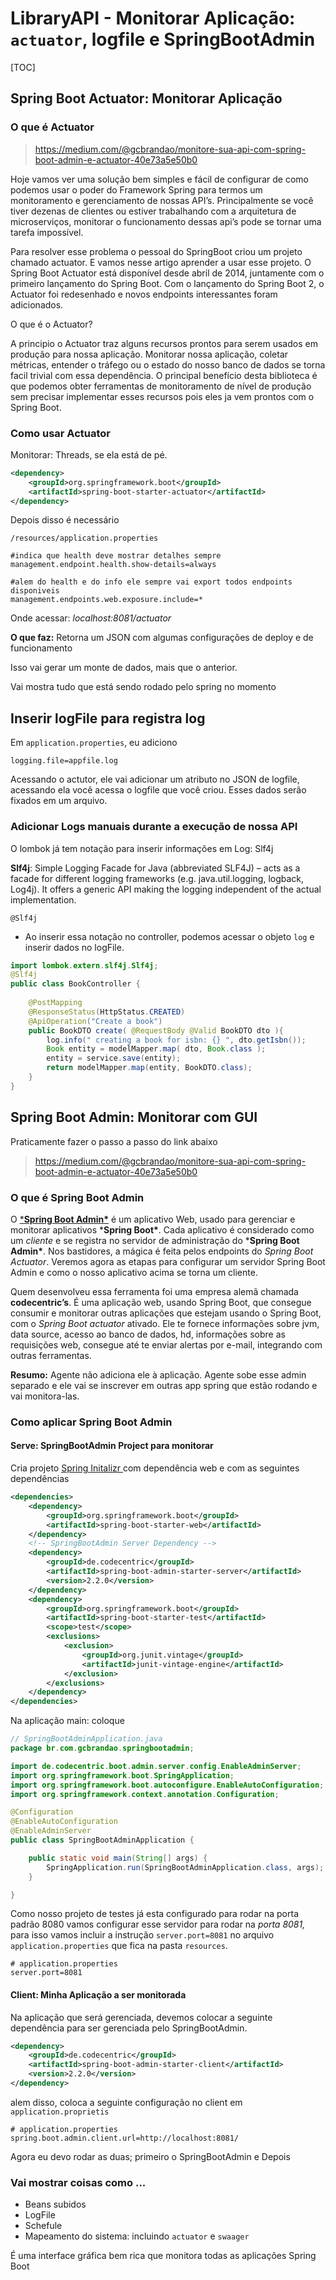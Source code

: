 # LibraryAPI - Monitorar Aplicação: `actuator`, logfile e SpringBootAdmin

[TOC]

## Spring Boot Actuator:  Monitorar Aplicação

### O que é Actuator

>  https://medium.com/@gcbrandao/monitore-sua-api-com-spring-boot-admin-e-actuator-40e73a5e50b0

Hoje vamos ver uma solução bem simples e fácil de configurar de como podemos usar o poder do Framework Spring para termos um monitoramento e gerenciamento de nossas API’s. Principalmente se você tiver dezenas de clientes ou estiver trabalhando com a arquitetura de microserviços, monitorar o funcionamento dessas api’s pode se tornar uma tarefa impossível.

Para resolver esse problema o pessoal do SpringBoot criou um projeto chamado actuator. E vamos nesse artigo aprender a usar esse projeto.
O Spring Boot Actuator está disponível desde abril de 2014, juntamente com o primeiro lançamento do Spring Boot. Com o lançamento do Spring Boot 2, o Actuator foi redesenhado e novos endpoints interessantes foram adicionados.

O que é o Actuator?

A principio o Actuator traz alguns recursos prontos para serem usados em produção para nossa aplicação. Monitorar nossa aplicação, coletar métricas, entender o tráfego ou o estado do nosso banco de dados se torna facil trivial com essa dependência. O principal benefício desta biblioteca é que podemos obter ferramentas de monitoramento de nível de produção sem precisar implementar esses recursos pois eles ja vem prontos com o Spring Boot.

### Como usar Actuator

Monitorar: Threads, se ela está de pé.

````xml
<dependency>
	<groupId>org.springframework.boot</groupId>
	<artifactId>spring-boot-starter-actuator</artifactId>
</dependency>
````

Depois disso é necessário

`/resources/application.properties`

````properties
#indica que health deve mostrar detalhes sempre
management.endpoint.health.show-details=always

#alem do health e do info ele sempre vai export todos endpoints disponiveis
management.endpoints.web.exposure.include=*
````

Onde acessar: *localhost:8081/actuator*

**O que faz:** Retorna um JSON com algumas configurações de deploy e de funcionamento

Isso vai gerar um monte de dados, mais que o anterior.

Vai mostra tudo que está sendo rodado pelo spring no momento

## Inserir logFile para registra log

Em `application.properties`, eu adiciono

````properties
logging.file=appfile.log
````

Acessando o actutor, ele vai adicionar um atributo no JSON de logfile, acessando ela você acessa o logfile que você criou. Esses dados serão fixados em um arquivo.

### Adicionar Logs manuais durante a execução de nossa API

O lombok já tem notação para inserir informações em Log: Slf4j

**Slf4j**: Simple Logging Facade for Java (abbreviated SLF4J) – acts as a facade for different logging frameworks (e.g. java.util.logging, logback, Log4j). It offers a generic API making the logging independent of the actual implementation.

`@Slf4j`
+ Ao inserir essa notação no controller, podemos acessar o objeto `log` e inserir dados no logFile.

````java
import lombok.extern.slf4j.Slf4j;
@Slf4j
public class BookController {
	
	@PostMapping
    @ResponseStatus(HttpStatus.CREATED)
    @ApiOperation("Create a book")
    public BookDTO create( @RequestBody @Valid BookDTO dto ){
        log.info(" creating a book for isbn: {} ", dto.getIsbn());
        Book entity = modelMapper.map( dto, Book.class );
        entity = service.save(entity);
        return modelMapper.map(entity, BookDTO.class);
    }
}
````


## Spring Boot Admin: Monitorar com GUI

Praticamente fazer o passo a passo do link abaixo

> https://medium.com/@gcbrandao/monitore-sua-api-com-spring-boot-admin-e-actuator-40e73a5e50b0

### O que é Spring Boot Admin

O [***Spring Boot Admin\***](https://github.com/codecentric/spring-boot-admin) é um aplicativo Web, usado para gerenciar e monitorar aplicativos ***Spring Boot\***. Cada aplicativo é considerado como um *cliente* e se registra no servidor de administração do ***Spring Boot Admin\***. Nos bastidores, a mágica é feita pelos endpoints do *Spring Boot Actuator*. Veremos agora as etapas para configurar um servidor Spring Boot Admin e como o nosso aplicativo acima se torna um cliente.

Quem desenvolveu essa ferramenta foi uma empresa alemã chamada **codecentric’s**. É uma aplicação web, usando Spring Boot, que consegue consumir e monitorar outras aplicações que estejam usando o Spring Boot, com o *Spring Boot actuator* ativado. Ele te fornece informações sobre jvm, data source, acesso ao banco de dados, hd, informações sobre as requisições web, consegue até te enviar alertas por e-mail, integrando com outras ferramentas.

**Resumo:** Agente não adiciona ele à aplicação. Agente sobe esse admin separado e ele vai se inscrever em outras app spring que estão rodando e vai monitora-las.

### Como aplicar Spring Boot Admin

#### Serve: SpringBootAdmin Project para monitorar

Cria projeto [ Spring Initalizr ](https://start.spring.io/)  com dependência web e com as seguintes dependências

```xml
<dependencies>
    <dependency>
        <groupId>org.springframework.boot</groupId>
        <artifactId>spring-boot-starter-web</artifactId>
    </dependency>
    <!-- SpringBootAdmin Server Dependency -->
    <dependency>
        <groupId>de.codecentric</groupId>
        <artifactId>spring-boot-admin-starter-server</artifactId>
        <version>2.2.0</version>
    </dependency>
    <dependency>
        <groupId>org.springframework.boot</groupId>
        <artifactId>spring-boot-starter-test</artifactId>
        <scope>test</scope>
        <exclusions>
            <exclusion>
                <groupId>org.junit.vintage</groupId>
                <artifactId>junit-vintage-engine</artifactId>
            </exclusion>
        </exclusions>
    </dependency>
</dependencies>
```

Na aplicação main: coloque

```java
// SpringBootAdminApplication.java
package br.com.gcbrandao.springbootadmin;

import de.codecentric.boot.admin.server.config.EnableAdminServer;
import org.springframework.boot.SpringApplication;
import org.springframework.boot.autoconfigure.EnableAutoConfiguration;
import org.springframework.context.annotation.Configuration;

@Configuration
@EnableAutoConfiguration
@EnableAdminServer
public class SpringBootAdminApplication {

    public static void main(String[] args) {
        SpringApplication.run(SpringBootAdminApplication.class, args);
    }

}
```

Como nosso projeto de testes já esta configurado para rodar na porta padrão 8080 vamos configurar esse servidor para rodar na *porta 8081,* para isso vamos incluir a instrução `server.port=8081` no arquivo `application.properties` que fica na pasta `resources`.

```properties
# application.properties
server.port=8081
```

#### Client: Minha Aplicação a ser monitorada

Na aplicação que será gerenciada, devemos colocar a seguinte dependência para ser gerenciada pelo SpringBootAdmin.

````xml
<dependency>
	<groupId>de.codecentric</groupId>
	<artifactId>spring-boot-admin-starter-client</artifactId>
	<version>2.2.0</version>
</dependency>
````
alem disso, coloca a seguinte configuração no client em `application.proprietis`

```properties
# application.properties
spring.boot.admin.client.url=http://localhost:8081/
```

Agora eu devo rodar as duas; primeiro o SpringBootAdmin e Depois

### Vai mostrar coisas como ...

+ Beans subidos
+ LogFile
+ Schefule
+ Mapeamento do sistema: incluindo `actuator` e `swaager`

 É uma interface gráfica bem rica que monitora todas as aplicações Spring Boot
